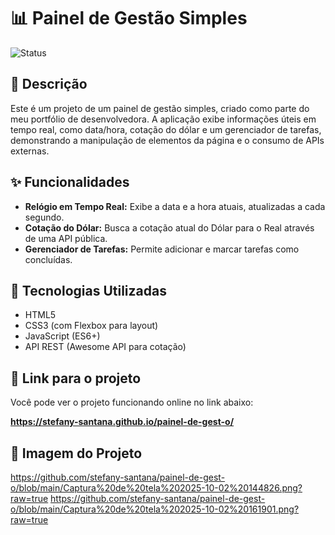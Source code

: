 # 📊 Painel de Gestão Simples

![Status](https://img.shields.io/badge/status-concluído-brightgreen)

## 📝 Descrição

Este é um projeto de um painel de gestão simples, criado como parte do meu portfólio de desenvolvedora. A aplicação exibe informações úteis em tempo real, como data/hora, cotação do dólar e um gerenciador de tarefas, demonstrando a manipulação de elementos da página e o consumo de APIs externas.

## ✨ Funcionalidades

* **Relógio em Tempo Real:** Exibe a data e a hora atuais, atualizadas a cada segundo.
* **Cotação do Dólar:** Busca a cotação atual do Dólar para o Real através de uma API pública.
* **Gerenciador de Tarefas:** Permite adicionar e marcar tarefas como concluídas.

## 🚀 Tecnologias Utilizadas

* HTML5
* CSS3 (com Flexbox para layout)
* JavaScript (ES6+)
* API REST (Awesome API para cotação)

## 🔗 Link para o projeto

Você pode ver o projeto funcionando online no link abaixo:

**https://stefany-santana.github.io/painel-de-gest-o/**

## 📸 Imagem do Projeto
https://github.com/stefany-santana/painel-de-gest-o/blob/main/Captura%20de%20tela%202025-10-02%20144826.png?raw=true
https://github.com/stefany-santana/painel-de-gest-o/blob/main/Captura%20de%20tela%202025-10-02%20161901.png?raw=true



